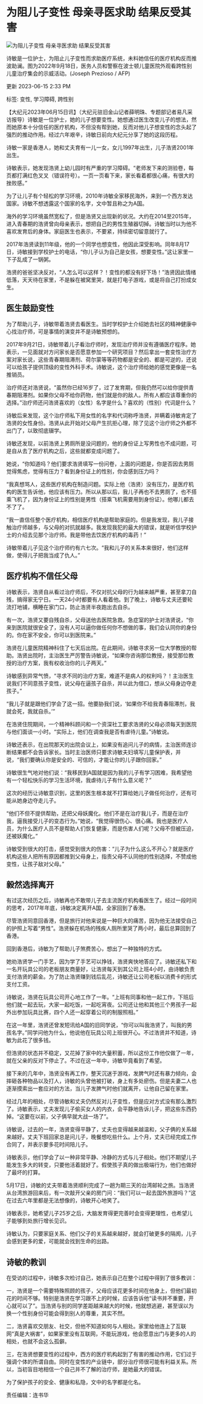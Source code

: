 # 为阻儿子变性 母亲寻医求助 结果反受其害

![为阻儿子变性 母亲寻医求助 结果反受其害](images/id14016435-000_32JM9MU-600x400.jpg)

诗敏是一位护士，为阻止儿子变性而求助医疗系统，未料她信任的医疗机构反而推波助澜。图为2022年9月18日，医务人员和警察在波士顿儿童医院外观看跨性别儿童治疗集会的示威活动。(Joseph Prezioso / AFP)

更新 2023-06-15 2:33 PM

标签: 变性, 学习障碍, 跨性别

【大纪元2023年06月15日讯】（大纪元驻旧金山记者薛明珠、专题部记者易凡采访报导）诗敏是一位护士，她的儿子想要变性。她想通过医生改变儿子的想法，然而她原本十分信任的医疗机构，不但没有帮到她，反而对他儿子想变性的念头起了强烈的推动作用。经过六年艰辛，诗敏日前向大纪元分享了她的这段历程。

诗敏一家是香港人，她和丈夫育有一儿一女，女儿1997年出生，儿子浩贤2001年出生。

诗敏表示，她发现浩贤上幼儿园时有严重的学习障碍。“老师发下来的测验卷，每页都打满红色叉叉（错误符号）。一页一页看下来，家长看着都很心痛，有很大的挫败感。”

为了让儿子有个轻松的学习环境，2010年诗敏全家移民海外，来到一个西方发达国家。诗敏不想透露这个国家的名字，文中暂且称之为A国。

海外的学习环境虽然宽松了，但是浩贤又出现新的状况。大约在2014至2015年，进入青春期的浩贤曾向母亲表示，想把自己的男性生殖器切掉。诗敏当时以为他不喜欢发育后的身体。家庭医生也表示，不要紧，持续密切留意就行了。

2017年浩贤读到11年级，他的一个同学也想变性，他因此深受影响。同年8月17日，诗敏接到学校护士的电话，“你儿子认为自己是女孩，想要变性。”这让家里一下子乱成了一锅粥。

浩贤的爸爸坚决反对，“人怎么可以这样？！变性的都没有好下场！”浩贤因此情绪低落，天天待在家里，不是躲在被窝里哭，就是打电子游戏，或是将自己打扮成女生。

## 医生鼓励变性

为了帮助儿子，诗敏带着浩贤去看医生。当时学校护士介绍她去社区的精神健康中心找治疗师，可是事情的演变并不是诗敏预想的。

2017年9月21日，诗敏带着儿子看治疗师时，发现治疗师并没有遵循医疗程序。她表示，一见面就对方问家长是否愿意参加一个研究项目？然后拿出一套变性治疗方案对家长说，这些青春期阻滞剂、荷尔蒙等等药物都是安全的、都是可逆的，还说可以给孩子提供顶级的变性外科手术。诗敏说，这个治疗师给她的感觉更像是一名推销员。

治疗师还对浩贤说，“虽然你已经16岁了，过了发育期，但我仍然可以给你提供青春期阻滞剂。如果你父母不给你药物，他们就是你的敌人。所有人都应该尊重你的选择。”治疗师还问浩贤喜欢的（女性）名字是什么？喜欢的（性别）代词是什么？

诗敏后来发现，这个治疗师私下用女性的名字和代词称呼浩贤，并瞒着诗敏肯定了浩贤的女性身份。浩贤从此开始对父母产生抗拒心理，除了见这个治疗师之外都不出门了，以致彻底辍学。

诗敏还发现，以前浩贤上男厕所是没问题的，他的身份证上写男性也不成问题，可是自从去了医疗机构之后，这些就都变成问题了。

她说，“你知道吗？他们要求浩贤填写一份问卷，上面的问题是，你是否因去男厕觉得焦虑，觉得有压力？看到身份证上的性别，你会感到压力吗？

“我真想骂人，这些医疗机构在制造问题。实际上他（浩贤）没有压力，是医疗机构的医生告诉他，他应该有压力。所以从那以后，我儿子再也不去男厕了，也不搭乘飞机了，因为身份证上的性别是男性（搭乘飞机需要用到身份证）。他哪儿都去不了了。

“我一直信任整个医疗机构，相信医疗机构是帮助家庭的。但是我发现，我儿子接触治疗师越多，与父母的对抗就越多。我发现我犯的最大的错误，就是听信学校护士的介绍去见那个治疗师。我是带他去饮医疗机构的毒药！”

诗敏带着儿子见这个治疗师约有六七次。“我和儿子的关系本来很好，他们这样做，使得儿子把我当成了仇人。”

## 医疗机构不信任父母

诗敏表示，浩贤自从看过治疗师后，不仅对抗父母的行为越来越严重，甚至拿刀自残，搞得家无宁日。一天24小时都要有人看着他。到了晚上，诗敏与丈夫还要轮流打地铺，横睡在家门口，防止浩贤半夜跑出去自杀。

有一次，浩贤又要自残自杀，父母送他去医院急救。急症室的护士对浩贤说，“你来到医院就很安全了，没有人可以逼你做任何你不想做的事，我们会认同你的身份的。你在家不安全，你可以到医院来。”

浩贤在儿童医院精神科住了七天后出院。在此期间，诗敏寻求另一位大学教授的帮助。浩贤出院时，主治医生严厉警告诗敏说，“如果你咨询那位教授，接受那位教授的治疗方案，我有权收治你的儿子两天。”

诗敏感到异常气愤，“寻求不同的治疗方案，难道不是病人的权利吗？！主治医生说我们不同意孩子变性，说父母在逼孩子自杀，并以此为借口，想从父母身边夺走孩子。”

“我儿子就是跟他们学会了这一招。他要胁我们说，‘如果你不给我青春阻滞剂，我就会死，我就自杀。’”

在浩贤住院期间，一个精神科顾问和一个资深社工要求浩贤的父母必须每天到医院与他们面谈一小时。“实际上，他们在调查我是否有虐待儿童。”诗敏说。

诗敏还表示，在出院那天的出院会议上，如果没有追问儿子的病情，主治医师连诊断结果都不会告诉家长。当时主治医师只要求诗敏夫妇填写儿童保护表，并说，“我们要确认你是安全的、可信的，才能让你的儿子跟你回家。”

诗敏很生气地对他们说：“我移民到A国就是因为我的儿子有学习困难，我希望他有一个轻松快乐的学习生活环境，我虐待儿子有什么意义呢？”

这次的经历让诗敏意识到，这里的医生根本就不打算给她儿子做任何治疗，还有可能从她身边夺走儿子。

“他们不但不提供帮助，还把父母妖魔化。他们不是在治疗我儿子，而是在治疗我，逼我接受儿子的变态行为。”她说，“我觉得很伤心、很心痛。我也是医疗人员，为什么医疗人员不是帮助人们恢复健康，而是伤害人们呢？父母不但被压迫，还被妖魔化。”

诗敏受到很大的打击，感觉受到很大的伤害：“儿子为什么这么不开心？就是医疗机构这些人把所有原因都推到父母身上，指责父母不认同他的性别选择，不赞成他变性，让孩子敌对父母。”

## 毅然选择离开

有过这次经历之后，诗敏再也不敢带儿子去主流医疗机构看医生了。经过一段时间的思考，2017年年底，诗敏决定离开A国，全家回到了香港。

尽管浩贤同意回香港，但是旅行对他来说是一种巨大的痛苦，因为他无法接受自己的护照上写着“男性”。浩贤躲在机场的残疾人厕所里哭了两小时，最后总算回到了香港。

回到香港后，诗敏为了帮助儿子煞费苦心，想出了一种独特的方式。

她劝浩贤学一门手艺，因为学了手艺可以挣钱，浩贤爽快地答应了。诗敏还私下和一名开玩具公司的老板朋友商量好，让浩贤每天到其公司上班4小时，由诗敏负责支付浩贤的薪金。为了防止浩贤赚到钱后乱花，诗敏还让公司老板以消费卡的形式支付工资。

诗敏说，浩贤在玩具公司开心地工作了一年。“上班有同事和他一起工作，下班后他们就一起去玩，大家一起吃饭，一起吃宵夜。公司还让他和其他三个男孩子一起外出参加玩具比赛，四个人还一起穿着公司的制服照相。”

在这一年里，浩贤还曾发短讯给A国的旧同学说，“你可以叫我浩贤了，叫我的男孩名字。”同学问他为什么，他说他在玩具公司上班很开心。不过浩贤并不知道，诗敏为此花了很多钱。

但浩贤的状态并不稳定，又花掉了家中的大量积蓄，所以这份工作他仅做了一年，就在父亲的反对下停止了。不过在这一年中，诗敏毕竟看到了希望。

接下来的几年中，浩贤没有再工作，整天沉迷于游戏，发脾气时还有暴力倾向，会摔砸各种物品以及打人，诗敏的头曾他被打破，身上有多处瘀伤。但是夫妻二人也逐渐摸索出一套应对的方法，当儿子发脾气时他们就离开，让他自己留在家里。

经过几年的相处，尽管诗敏和丈夫仍然反对儿子变性，但是应对方式没有那么激烈了。诗敏表示，丈夫发现儿子偷买女人的内衣，会平静地告诉儿子，把这些东西扔掉。“这要在以前，父子俩早就大战一场了”。

诗敏说，过去的一年，浩贤变得平静了，丈夫也变得越来越温和，父子俩的关系越来越好。丈夫下班回家总是问儿子，晚餐想吃些什么。上个月，丈夫已经完成工作合同了，并表示要多花时间陪儿子。

诗敏表示，他们学会了以一种非常平静、冷静的方式与儿子相处。他们不期望儿子能发生多大的转变，只要他活着就好了。假使孩子真的做出极端行为，他们也做好了最坏的打算。

5月17日，诗敏的丈夫带着浩贤顺利完成了一趟为期三天的台湾邮轮之旅。当浩贤从台湾旅游回来后，有一次敲开父亲的房门问：“我们可以一起去国外旅游吗？”这在过去六年里都是无法想像的，诗敏开心地笑了。

诗敏表示，她希望儿子25岁之后，大脑发育得更完善时会变得更理性，也希望儿子能够到处旅行增长见识。

诗敏认为，只要家庭关系、他们父子的关系越来越好，就会打破更多的隔阂，儿子会感到更多的爱，可能就会找到生命的出路。

## 诗敏的教训

在受访的过程中，诗敏多次检讨自己，她表示自己在整个过程中得到了很多教训：

一，浩贤是一个需要特殊照顾的孩子，父母应该花更多时间在他身上，但他们最初花的时间不够。特别是浩贤在学习跟不上的时候，应该告诉他“读书并不重要，开心就可以了”。当浩贤与别的同学差距越来越大的时候，他就想逃避，甚至误以为换一个性别身份可能会得到别人的尊重，其实不然。

二，浩贤喜欢交朋友、社交，但他不知道如何与人相处。家里给他连上了互联网“真是大祸害”，如果家里没有互联网，不能玩游戏，他会愿意出门与更多的人的相处，也就不会这么孤僻。

三，在浩贤想要变性的过程中，西方的医疗机构起到了有害的推动作用，它们过于强调个体的所谓自由。同时在变性的产业链中，部分治疗师很可能有利益关系。所以，当初盲目地相信一个自己并不了解的治疗师，是她最大的错误。

为了保护孩子的安全、健康和私隐，文中的名字都是化名。

责任编辑：连书华
